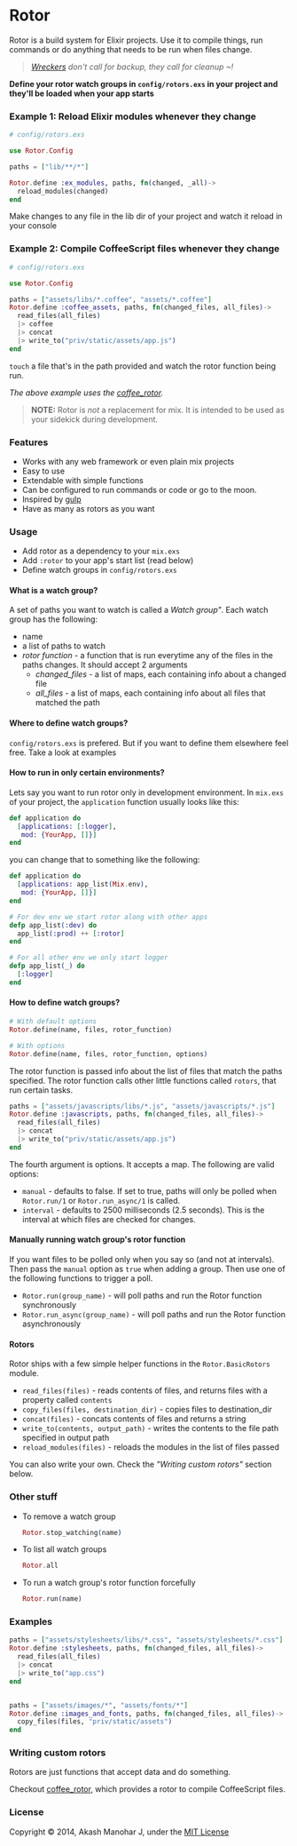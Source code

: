 # Rotor

Rotor is a build system for Elixir projects. Use it to compile things, run commands or do anything that needs to be run when files change.

> *[Wreckers][1] don't call for backup, they call for cleanup ~!*

[1]: http://en.wikipedia.org/wiki/Wreckers_(Transformers)


**Define your rotor watch groups in `config/rotors.exs` in your project and they'll be loaded when your app starts**


### Example 1: Reload Elixir modules whenever they change

```elixir
# config/rotors.exs

use Rotor.Config

paths = ["lib/**/*"]

Rotor.define :ex_modules, paths, fn(changed, _all)->
  reload_modules(changed)
end
```

Make changes to any file in the lib dir of your project and watch it reload in your console

### Example 2: Compile CoffeeScript files whenever they change

```elixir
# config/rotors.exs

use Rotor.Config

paths = ["assets/libs/*.coffee", "assets/*.coffee"]
Rotor.define :coffee_assets, paths, fn(changed_files, all_files)->
  read_files(all_files)
  |> coffee
  |> concat
  |> write_to("priv/static/assets/app.js")
end

```

`touch` a file that's in the path provided and watch the rotor function being run.

*The above example uses the [coffee_rotor](https://github.com/HashNuke/coffee_rotor).*


> **NOTE:** Rotor is *not* a replacement for mix. It is intended to be used as your sidekick during development.


### Features

* Works with any web framework or even plain mix projects
* Easy to use
* Extendable with simple functions
* Can be configured to run commands or code or go to the moon.
* Inspired by [gulp](https://github.com/gulpjs/gulp)
* Have as many as rotors as you want

### Usage

* Add rotor as a dependency to your `mix.exs`
* Add `:rotor` to your app's start list (read below)
* Define watch groups in `config/rotors.exs`

#### What is a watch group?

A set of paths you want to watch is called a *Watch group"*. Each watch group has the following:

* name
* a list of paths to watch
* *rotor function* - a function that is run everytime any of the files in the paths changes. It should accept 2 arguments
  * *changed_files* - a list of maps, each containing info about a changed file
  * *all_files* - a list of maps, each containing info about all files that matched the path

#### Where to define watch groups?

`config/rotors.exs` is prefered. But if you want to define them elsewhere feel free. Take a look at examples

#### How to run in only certain environments?

Lets say you want to run rotor only in development environment. In `mix.exs` of your project, the `application` function usually looks like this:

```elixir
def application do
  [applications: [:logger],
   mod: {YourApp, []}]
end
```

you can change that to something like the following:

```elixir
def application do
  [applications: app_list(Mix.env),
   mod: {YourApp, []}]
end

# For dev env we start rotor along with other apps
defp app_list(:dev) do
  app_list(:prod) ++ [:rotor]
end

# For all other env we only start logger
defp app_list(_) do
  [:logger]
end
```


#### How to define watch groups?

```elixir
# With default options
Rotor.define(name, files, rotor_function)

# With options
Rotor.define(name, files, rotor_function, options)
```

The rotor function is passed info about the list of files that match the paths specified. The rotor function calls other little functions called `rotors`, that run certain tasks.


```elixir
paths = ["assets/javascripts/libs/*.js", "assets/javascripts/*.js"]
Rotor.define :javascripts, paths, fn(changed_files, all_files)->
  read_files(all_files)
  |> concat
  |> write_to("priv/static/assets/app.js")
end
```

The fourth argument is options. It accepts a map. The following are valid options:

* `manual` - defaults to false. If set to true, paths will only be polled when `Rotor.run/1` or `Rotor.run_async/1` is called.
* `interval` - defaults to 2500 milliseconds (2.5 seconds). This is the interval at which files are checked for changes.


#### Manually running watch group's rotor function

If you want files to be polled only when you say so (and not at intervals). Then pass the `manual` option as `true` when adding a group. Then use one of the following functions to trigger a poll.

* `Rotor.run(group_name)` - will poll paths and run the Rotor function synchronously
* `Rotor.run_async(group_name)` - will poll paths and run the Rotor function asynchronously



#### Rotors

Rotor ships with a few simple helper functions in the `Rotor.BasicRotors` module.

* `read_files(files)` - reads contents of files, and returns files with a property called `contents`
* `copy_files(files, destination_dir)` - copies files to destination_dir
* `concat(files)` - concats contents of files and returns a string
* `write_to(contents, output_path)` - writes the contents to the file path specified in output path
* `reload_modules(files)` - reloads the modules in the list of files passed

You can also write your own. Check the *"Writing custom rotors"* section below.


### Other stuff

* To remove a watch group

  ```elixir
  Rotor.stop_watching(name)
  ```

* To list all watch groups

  ```elixir
  Rotor.all
  ```

* To run a watch group's rotor function forcefully

  ```elixir
  Rotor.run(name)
  ```

### Examples

```elixir
paths = ["assets/stylesheets/libs/*.css", "assets/stylesheets/*.css"]
Rotor.define :stylesheets, paths, fn(changed_files, all_files)->
  read_files(all_files)
  |> concat
  |> write_to("app.css")
end


paths = ["assets/images/*", "assets/fonts/*"]
Rotor.define :images_and_fonts, paths, fn(changed_files, all_files)->
  copy_files(files, "priv/static/assets")
end
```

### Writing custom rotors

Rotors are just functions that accept data and do something.

Checkout [coffee_rotor](https://github.com/HashNuke/coffee_rotor), which provides a rotor to compile CoffeeScript files.


### License

Copyright © 2014, Akash Manohar J, under the [MIT License](http://opensource.org/licenses/MIT)
